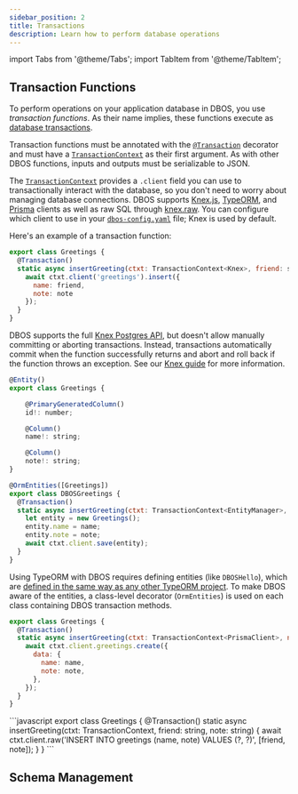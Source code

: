 ```yaml
---
sidebar_position: 2
title: Transactions
description: Learn how to perform database operations
---
```


import Tabs from '@theme/Tabs';
import TabItem from '@theme/TabItem';

## Transaction Functions

To perform operations on your application database in DBOS, you use _transaction functions_.
As their name implies, these functions execute as [database transactions](https://en.wikipedia.org/wiki/Database_transaction).

Transaction functions must be annotated with the [`@Transaction`](../api-reference/decorators#transaction) decorator and must have a [`TransactionContext`](../api-reference/contexts#transactioncontextt) as their first argument.
As with other DBOS functions, inputs and outputs must be serializable to JSON.

The [`TransactionContext`](../api-reference/contexts#transactioncontextt) provides a `.client` field you can use to transactionally interact with the database, so you don't need to worry about managing database connections.
DBOS supports [Knex.js](./using-knex.md), [TypeORM](./using-typeorm.md), and [Prisma](./using-prisma.md) clients as well as raw SQL through [knex.raw](https://knexjs.org/guide/raw.html).
You can configure which client to use in your [`dbos-config.yaml`](../api-reference/configuration.md) file; Knex is used by default.

Here's an example of a transaction function:

<Tabs groupId="database-clients">
<TabItem value="knex" label="Knex">

```javascript
export class Greetings {
  @Transaction()
  static async insertGreeting(ctxt: TransactionContext<Knex>, friend: string, note: string) {
    await ctxt.client('greetings').insert({
      name: friend,
      note: note
    });
  }
}
```

DBOS supports the full [Knex Postgres API](https://knexjs.org/guide/query-builder.html), but doesn't allow manually committing or aborting transactions.
Instead, transactions automatically commit when the function successfully returns and abort and roll back if the function throws an exception.
See our [Knex guide](./using-knex.md) for more information.

</TabItem>
<TabItem value="typeorm" label="TypeORM">

```javascript
@Entity()
export class Greetings {

    @PrimaryGeneratedColumn()
    id!: number;

    @Column()
    name!: string;

    @Column()
    note!: string;
}

@OrmEntities([Greetings])
export class DBOSGreetings {
  @Transaction()
  static async insertGreeting(ctxt: TransactionContext<EntityManager>, name: string, note: string) {
    let entity = new Greetings();
    entity.name = name;
    entity.note = note;
    await ctxt.client.save(entity);
  }
}
```

Using TypeORM with DBOS requires defining entities (like `DBOSHello`), which are [defined in the same way as any other TypeORM project](https://typeorm.io/entities).
To make DBOS aware of the entities, a class-level decorator (`OrmEntities`) is used on each class containing DBOS transaction methods.


</TabItem>
<TabItem value="prisma" label="Prisma">

```javascript
export class Greetings {
  @Transaction()
  static async insertGreeting(ctxt: TransactionContext<PrismaClient>, name: string, note: string)  {
    await ctxt.client.greetings.create({
      data: {
        name: name,
        note: note,
      },
    });
  }
}
```

</TabItem>
<TabItem value="raw" label="Raw SQL">
```javascript
export class Greetings {
  @Transaction()
  static async insertGreeting(ctxt: TransactionContext<Knex>, friend: string, note: string) {
    await ctxt.client.raw('INSERT INTO greetings (name, note) VALUES (?, ?)', [friend, note]);
  }
}
```
</TabItem>
</Tabs>

## Schema Management